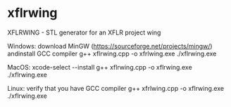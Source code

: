 # xflrwing

XFLRWING - STL generator for an XFLR project wing 

Windows:
    download MinGW (https://sourceforge.net/projects/mingw/) andinstall GCC compiler
    g++ xflrwing.cpp -o xfrlwing.exe
    ./xflrwing.exe
 
 MacOS:
    xcode-select --install
    g++ xflrwing.cpp -o xflrwing.exe
    ./xflrwing.exe
 
 Linux:
    verify that you have GCC compiler
    g++ xfrlwing.cpp -o xflrwing.exe
    ./xflrwing.exe

